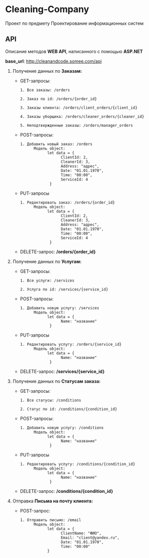 # Cleaning-Company
Проект по предмету Проектирование информационных систем


## API
Описание методов **WEB API**, написанного с помощью **ASP.NET**

**base_url**: http://cleanandcode.somee.com/api
1. Получение данных по **Заказам:**

      + GET-запросы: 
      
            1. Все заказы: /orders
            
            2. Заказ по id: /orders/{order_id}
            
            3. Заказы клиента: /orders/client_orders/{client_id}
            
            4. Заказы уборщика: /orders/cleaner_orders/{cleaner_id}
            
            5. Неподтвержденные заказы: /orders/manager_orders
      
      + POST-запросы: 
      
            1. Добавить новый заказ: /orders         
                  Модель object: 
                        let data = {
                              ClientId: 2,
                              CleanerId: 3,
                              Address: "адрес",
                              Date: "01.01.1970",
                              Time: "00:00",
                              ServiceId: 4
                         }

      + PUT-запросы
      
            1. Редактировать заказ: /orders/{order_id}
                  Модель object: 
                        let data = {
                              ClientId: 2,
                              CleanerId: 3,
                              Address: "адрес",
                              Date: "01.01.1970",
                              Time: "00:00",
                              ServiceId: 4
                         }
                         
      + DELETE-запрос: **/orders/{order_id}**

2. Получение данных по **Услугам:**

      + GET-запросы: 
      
            1. Все услуги: /services
            
            2. Услуга по id: /services/{service_id}
            
      + POST-запросы: 
      
            1. Добавить новую услугу: /services       
                  Модель object: 
                        let data = {
                              Name: "название"
                         }

      + PUT-запросы
      
            1. Редактировать услугу: /orders/{service_id}
                  Модель object: 
                        let data = {
                              Name: "название"
                         }
                         
      + DELETE-запрос: **/services/{service_id}**

3. Получение данных по **Статусам заказа:**

      + GET-запросы: 
      
            1. Все статусы: /conditions
            
            2. Статус по id: /conditions/{condition_id}
            
      + POST-запросы: 
      
            1. Добавить новую услугу: /conditions       
                  Модель object: 
                        let data = {
                              Name: "название"
                         }

      + PUT-запросы
      
            1. Редактировать услугу: /conditions/{condition_id}
                  Модель object: 
                        let data = {
                              Name: "название"
                         }
                         
      + DELETE-запрос: **/conditions/{condition_id}**
      
4. Отправка **Письма на почту клиента:**
      + POST-запрос:
            
            1. Отправить письмо: /email
                  Модель object: 
                        let data = {
                              ClientName: "ФИО",
                              Email: "client@yandex.ru",
                              Date: "01.01.1970",
                              Time: "00:00"
                        }
